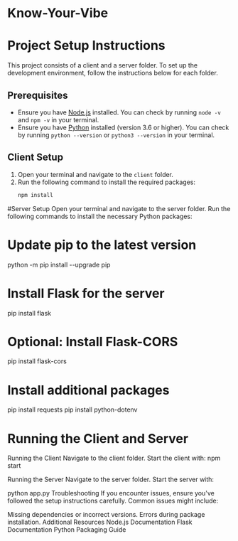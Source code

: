 # Know-Your-Vibe

# Project Setup Instructions

This project consists of a client and a server folder. To set up the development environment, follow the instructions below for each folder.

## Prerequisites
- Ensure you have [Node.js](https://nodejs.org/) installed. You can check by running `node -v` and `npm -v` in your terminal.
- Ensure you have [Python](https://www.python.org/downloads/) installed (version 3.6 or higher). You can check by running `python --version` or `python3 --version` in your terminal.

## Client Setup
1. Open your terminal and navigate to the `client` folder.
2. Run the following command to install the required packages:
   ```bash
   npm install
   
#Server Setup
Open your terminal and navigate to the server folder.
Run the following commands to install the necessary Python packages:

# Update pip to the latest version
python -m pip install --upgrade pip

# Install Flask for the server
pip install flask

# Optional: Install Flask-CORS
pip install flask-cors

# Install additional packages
pip install requests
pip install python-dotenv

# Running the Client and Server
Running the Client
Navigate to the client folder.
Start the client with:
npm start

Running the Server
Navigate to the server folder.
Start the server with:

python app.py 
Troubleshooting
If you encounter issues, ensure you've followed the setup instructions carefully. Common issues might include:

Missing dependencies or incorrect versions.
Errors during package installation.
Additional Resources
Node.js Documentation
Flask Documentation
Python Packaging Guide
